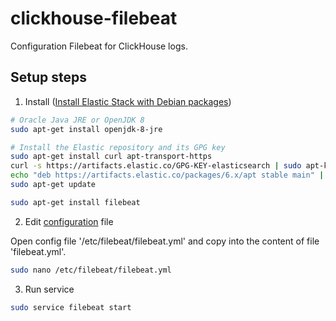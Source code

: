 # clickhouse-filebeat
Configuration Filebeat for ClickHouse logs.

## Setup steps

1. Install ([Install Elastic Stack with Debian packages](https://documentation.wazuh.com/current/installation-guide/installing-elastic-stack/elastic_server_deb.html#))

```bash
# Oracle Java JRE or OpenJDK 8
sudo apt-get install openjdk-8-jre

# Install the Elastic repository and its GPG key
sudo apt-get install curl apt-transport-https
curl -s https://artifacts.elastic.co/GPG-KEY-elasticsearch | sudo apt-key add -
echo "deb https://artifacts.elastic.co/packages/6.x/apt stable main" | sudo tee /etc/apt/sources.list.d/elastic-6.x.list
sudo apt-get update

sudo apt-get install filebeat
```

2. Edit [configuration](https://www.elastic.co/guide/en/beats/filebeat/current/configuring-howto-filebeat.html) file

Open config file '/etc/filebeat/filebeat.yml' and copy into the content of file 'filebeat.yml'.
```bash
sudo nano /etc/filebeat/filebeat.yml
```

3. Run service
```bash
sudo service filebeat start
```
